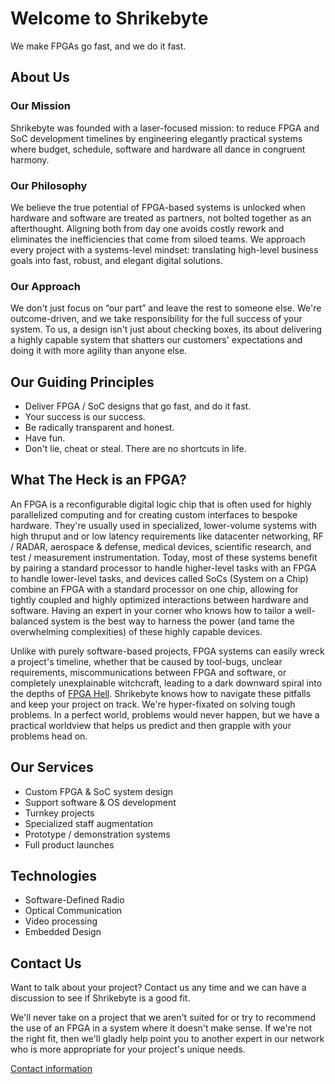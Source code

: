 # Welcome to Shrikebyte

We make FPGAs go fast, and we do it fast.

## About Us

### Our Mission

Shrikebyte was founded with a laser-focused mission: to reduce FPGA and SoC
development timelines by engineering elegantly practical systems where
budget, schedule, software and hardware all dance in congruent harmony.

### Our Philosophy

We believe the true potential of FPGA-based systems is unlocked when hardware
and software are treated as partners, not bolted together as an afterthought.
Aligning both from day one avoids costly rework and eliminates the
inefficiencies that come from siloed teams. We approach every project with
a systems-level mindset: translating high-level business goals into fast,
robust, and elegant digital solutions.

### Our Approach

We don't just focus on “our part” and leave the rest to someone else.
We're outcome-driven, and we take responsibility for the full success
of your system. To us, a design isn't just about checking boxes, its about
delivering a highly capable system that shatters our customers' expectations
and doing it with more agility than anyone else.

## Our Guiding Principles

- Deliver FPGA / SoC designs that go fast, and do it fast.
- Your success is our success.
- Be radically transparent and honest.
- Have fun.
- Don't lie, cheat or steal. There are no shortcuts in life.

## What The Heck is an FPGA?

An FPGA is a reconfigurable digital logic chip that is often used for highly
parallelized computing and for creating custom interfaces to bespoke hardware.
They're usually used in specialized, lower-volume systems with high thruput and or low latency
requirements like datacenter networking, RF / RADAR, aerospace & defense,
medical devices, scientific research, and test / measurement instrumentation.
Today, most of these systems benefit by pairing a standard processor to handle higher-level
tasks with an FPGA to handle lower-level tasks, and devices called SoCs
(System on a Chip) combine an FPGA with a standard processor on one chip,
allowing for tightly coupled and highly optimized interactions between hardware
and software. Having an expert in your corner who knows how to
tailor a well-balanced system is the best way to harness the power (and tame
the overwhelming complexities) of these highly capable devices.

Unlike with purely software-based projects, FPGA
systems can easily wreck a project's timeline, whether that be caused by
tool-bugs, unclear requirements, miscommunications between FPGA and software,
or completely unexplainable witchcraft, leading to a dark downward spiral into
the depths of [FPGA Hell](https://zipcpu.com/fpga-hell.html). Shrikebyte knows
how to navigate these pitfalls and keep your project on track. We're hyper-fixated
on solving tough problems. In a perfect world, problems would never happen,
but we have a practical worldview that helps us predict and then grapple with
your problems head on.

## Our Services

- Custom FPGA & SoC system design
- Support software & OS development
- Turnkey projects
- Specialized staff augmentation
- Prototype / demonstration systems
- Full product launches

## Technologies

- Software-Defined Radio
- Optical Communication
- Video processing
- Embedded Design

## Contact Us

Want to talk about your project? Contact us any time and we can have a
discussion to see if Shrikebyte is a good fit.

We'll never take on a project that we aren't suited for or try to
recommend the use of an FPGA in a system where it doesn't make sense.
If we're not the right fit, then we'll gladly help point you to another expert
in our network who is more appropriate for your project's unique needs.

[Contact information](/contact/)
